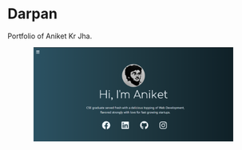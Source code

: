 # Darpan

Portfolio of Aniket Kr Jha.

<p align="center">
 <img src="snap.png" width="400" heigth="200">
</p>
